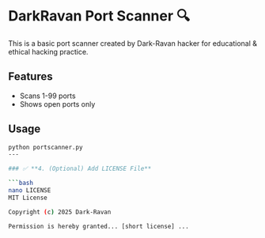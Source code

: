 # DarkRavan Port Scanner 🔍

This is a basic port scanner created by Dark-Ravan hacker for educational & ethical hacking practice.

## Features
- Scans 1-99 ports
- Shows open ports only

## Usage
```bash
python portscanner.py
---

### ✅ **4. (Optional) Add LICENSE File**

```bash
nano LICENSE
MIT License

Copyright (c) 2025 Dark-Ravan

Permission is hereby granted... [short license] ...

